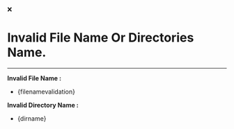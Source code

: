 ❌ <h1><b>Invalid File Name Or Directories Name.</b></h1>

<hr>

<b>Invalid File Name : </b>
- {filenamevalidation}

<b>Invalid Directory Name :</b>
- {dirname}

<!-- ```
Invalid File Name : {filenamevalidation}

Invalid Directory Name :{dirname}

``` -->